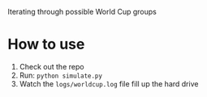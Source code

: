 Iterating through possible World Cup groups

# How to use

1. Check out the repo
2. Run: `python simulate.py`
3. Watch the `logs/worldcup.log` file fill up the hard drive
